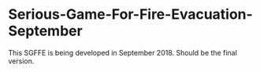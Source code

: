 # Serious-Game-For-Fire-Evacuation-September
This SGFFE is being developed in September 2018. Should be the final version.
